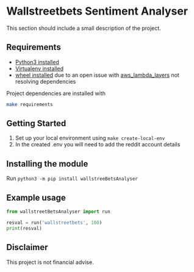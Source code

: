 

# Wallstreetbets Sentiment Analyser

This section should include a small description of the project.

## Requirements

* [Python3 installed](https://www.python.org/downloads/)
* [Virtualenv installed](https://virtualenv.pypa.io/en/latest/)
* [wheel installed](https://pypi.org/project/wheel/) due to an open issue with [aws_lambda_layers](https://github.com/awslabs/aws-lambda-builders/issues/71) not resolving dependencies

Project dependencies are installed with

```bash
make requirements
```

## Getting Started
1. Set up your local environment using ```make create-local-env```
2. In the created .env you will need to add the reddit account details

## Installing the module

Run ```python3 -m pip install wallstreeBetsAnalyser```


## Example usage

```python
from wallstreetBetsAnalyser import run

resval = run('wallstreetbets', 100)
print(resval)
```


## Disclaimer

This project is not financial advise.
